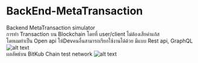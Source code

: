 # BackEnd-MetaTransaction
Backend MetaTransaction simulator\
การทำ Transaction บน Blockchain โดยที่ user/client ไม่ต้องเสียค่าแก้ส\
โดยผมทำเป็น Open api ให้Devคนอื่นสามารถเรียกใช้งานได้ด้วย มีแบบ Rest api, GraphQL
![alt text](https://scontent.fbkk10-1.fna.fbcdn.net/v/t1.15752-9/194891015_294305872403149_5576917441620493162_n.png?_nc_cat=102&ccb=1-3&_nc_sid=ae9488&_nc_eui2=AeH_TrdD6kFhx1Xfzwy9f0FCALlhDz4YWLsAuWEPPhhYu16aULobspT9Juy-BueKvCa39kTEEfIx5LrJOCOPvkUF&_nc_ohc=IUy-mLbLCEMAX-MEFHD&_nc_ht=scontent.fbkk10-1.fna&oh=c8ef6c076838480316c9cefe9714c09f&oe=60D99F5F)\
ผลลัพธ์บน BitKub Chain test network
![alt text](https://scontent.fbkk14-1.fna.fbcdn.net/v/t1.15752-9/193690013_2754868738143592_2056803396452711434_n.png?_nc_cat=104&ccb=1-3&_nc_sid=ae9488&_nc_eui2=AeFRUxWRoi53_0bsc_q8_Sq05q7_lKlO9PDmrv-UqU708MCvriW3Bo63SyXcsBTXsF1byyD7sRVcKu01CHpgiuIy&_nc_ohc=BTxCNc6OgKkAX9q1ZV0&_nc_oc=AQniR-gSLLA518rIAx3Y_Ow-GFqbmUCG8bGSfw_Tt1aFc8gaFjyFTY0VN4_uD02mYaw&_nc_ht=scontent.fbkk14-1.fna&oh=9093c8eef8e2a2fd3f873489d67a71b7&oe=60DACFA3)



